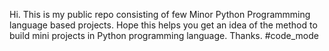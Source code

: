 Hi.
This is my public repo consisting of few Minor Python Programmming language based projects. 
Hope this helps you get an idea of the method to build mini projects in Python programming language.
Thanks.
#code_mode
